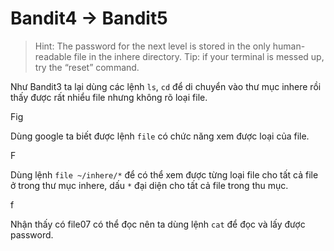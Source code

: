 # Bandit4 -> Bandit5

> Hint: The password for the next level is stored in the only human-readable file in the inhere directory. Tip: if your terminal is messed up, try the “reset” command.

Như Bandit3 ta lại dùng các lệnh `ls`, `cd` để di chuyển vào thư mục inhere rồi thấy được rất nhiểu file nhưng không rõ loại file.

Fig

Dùng google ta biết được lệnh `file` có chức năng xem được loại của file.

F

Dùng lệnh `file ~/inhere/*`  để có thể xem được từng loại file cho tất cả file ở trong thư mục inhere, dấu `*` đại diện cho tất cả file trong thu mục.

f

Nhận thấy có file07 có thể đọc nên ta dùng lệnh `cat` để đọc và lấy được password.

